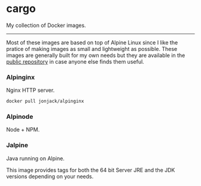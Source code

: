# cargo

My collection of Docker images.

---

Most of these images are based on top of Alpine Linux since I like the pratice of making images as small and lightweight as possible. These images are generally built for my own needs but they are available in the [public repository](https://hub.docker.com/u/jonjack/) in case anyone else finds them useful. 

### Alpinginx

Nginx HTTP server.

```bash
docker pull jonjack/alpinginx
```

### Alpinode

Node + NPM.

### Jalpine

Java running on Alpine.

This image provides tags for both the 64 bit Server JRE and the JDK versions depending on your needs.
